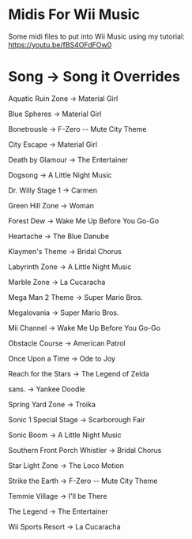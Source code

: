 # Midis For Wii Music

Some midi files to put into Wii Music using my tutorial: https://youtu.be/fBS4OFdFOw0

# Song -> Song it Overrides
Aquatic Ruin Zone -> Material Girl

Blue Spheres -> Material Girl

Bonetrousle -> F-Zero -- Mute City Theme

City Escape -> Material Girl

Death by Glamour -> The Entertainer

Dogsong -> A Little Night Music

Dr. Willy Stage 1 -> Carmen

Green Hill Zone -> Woman

Forest Dew -> Wake Me Up Before You Go-Go

Heartache -> The Blue Danube

Klaymen's Theme -> Bridal Chorus

Labyrinth Zone -> A Little Night Music

Marble Zone -> La Cucaracha

Mega Man 2 Theme -> Super Mario Bros.

Megalovania -> Super Mario Bros.

Mii Channel -> Wake Me Up Before You Go-Go

Obstacle Course -> American Patrol

Once Upon a Time -> Ode to Joy

Reach for the Stars -> The Legend of Zelda

sans. -> Yankee Doodle

Spring Yard Zone -> Troika

Sonic 1 Special Stage -> Scarborough Fair

Sonic Boom -> A Little Night Music

Southern Front Porch Whistler -> Bridal Chorus

Star Light Zone -> The Loco Motion

Strike the Earth -> F-Zero -- Mute City Theme

Temmie Village -> I'll be There

The Legend -> The Entertainer

Wii Sports Resort -> La Cucaracha
